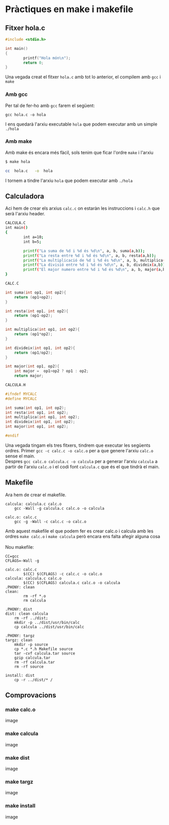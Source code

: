 # Pràctiques en make i makefile

## Fitxer hola.c

```c
#include <stdio.h>

int main()
{
        printf("Hola món\n");
        return 0;
}
```

Una vegada creat el fitxer `hola.c` amb tot lo anterior, el compilem amb `gcc` i `make`

### Amb gcc

Per tal de fer-ho amb `gcc` farem el següent:

`gcc hola.c -o hola`

I ens quedarà l'arxiu executable `hola` que podem executar amb un simple `./hola`

### Amb make

Amb make és encara més fàcil, sols tenim que ficar l'ordre `make` i l'arxiu

```bash
$ make hola

cc  hola.c   -o  hola
```

I tornem a tindre l'arxiu `hola` que podem executar amb `./hola`

## Calculadora

Aci hem de crear els arxius `calc.c` on estaràn les instruccions i `calc.h` que serà l'arxiu header.

```bash
CALCULA.C
int main()
{
        int a=10;
        int b=5;

        printf("La suma de %d i %d és %d\n", a, b, suma(a,b));
        printf("La resta entre %d i %d és %d\n", a, b, resta(a,b));
        printf("La multiplicació de %d i %d és %d\n", a, b, multiplica(a,b));
        printf("La divisió entre %d i %d és %d\n", a, b, divideix(a,b));
        printf("El major numero entre %d i %d és %d\n", a, b, major(a,b));
}
```

```c
CALC.C

int suma(int op1, int op2){
    return (op1+op2);
}

int resta(int op1, int op2){
    return (op1-op2);
}

int multiplica(int op1, int op2){
    return (op1*op2);
}

int divideix(int op1, int op2){
    return (op1/op2);
}

int major(int op1, op2){
    int major =  op1>op2 ? op1 : op2;
    return major;

```

```c
CALCULA.H

#ifndef MYCALC
#define MYCALC

int suma(int op1, int op2);
int resta(int op1, int op2);
int multiplica(int op1, int op2);
int divideix(int op1, int op2);
int major(int op1, int op2);

#endif
```

Una vegada tingam els tres fitxers, tindrem que executar les següents ordres. Primer `gcc -c calc.c -o calc.o` per a que genere l'arxiu `calc.o` sense el main.\
Despres `gcc calc.o calcula.c -o calcula` per a generar l'arxiu `calcula` a partir de l'arxiu `calc.o` i el codi font `calcula.c` que és el que tindrà el main.

## Makefile

Ara hem de crear el makefile.

```
calcula: calcula.c calc.o
    gcc -Wall -g calcula.c calc.o -o calcula

calc.o: calc.c
    gcc -g -Wall -c calc.c -o calc.o
```

Amb aquest makefile el que podem fer es crear calc.o i calcula amb les ordres `make calc.o` i `make calcula` però encara ens falta afegir alguna cosa\
\
Nou makefile:

```
CC=gcc
CFLAGS=-Wall -g

calc.o: calc.c
        $(CC) $(CFLAGS) -c calc.c -o calc.o
calcula: calcula.c calc.o
        $(CC) $(CFLAGS) calcula.c calc.o -o calcula
.PHONY: clean
clean:
        rm -rf *.o
        rm calcula

.PHONY: dist
dist: clean calcula
    rm -rf ../dist;
    mkdir -p ../dist/usr/bin/calc
    cp calcula ../dist/usr/bin/calc

.PHONY: targz
targz: clean
    mkdir -p source
    cp *.c *.h Makefile source
    tar -cvf calcula.tar source
    gzip calcula.tar
    rm -rf calcula.tar
    rm -rf source

install: dist
    cp -r ../dist/* /
```

## Comprovacions

### make calc.o

image

### make calcula

image

### make dist

image

### make targz

image

### make install

image